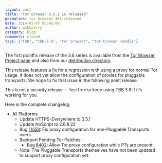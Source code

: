 ```yaml
---
layout: post
title: "Tor Browser 3.6.1 is released"
permalink: tor-browser-361-released
date: 2014-05-07 08:45:09
author: mikeperry
category: blog
comments: closed
tags: ["tbb", "tbb-3.6", "tor browser", "tor browser bundle"]
---
```


The first pointfix release of the 3.6 series is available from the [Tor Browser Project page](https://www.torproject.org/download/download-easy.html) and also from our [distribution directory](https://www.torproject.org/dist/torbrowser/3.6.1/).

This release features a fix for a regression with using a proxy for normal Tor usage. It does not yet allow the configuration of proxies for pluggable transports. We hope to fix that issue in the following point release.

This is not a security release — feel free to keep using TBB 3.6 if it's working for you.

Here is the complete changelog:

-   All Platforms
    -   Update HTTPS-Everywhere to 3.5.1
    -   Update NoScript to 2.6.8.22
    -   Bug [11658](https://trac.torproject.org/projects/tor/ticket/11658): Fix proxy configuration for non-Pluggable Transports users
    -   Backport Pending Tor Patches:
        -   Bug [8402](https://trac.torproject.org/projects/tor/ticket/8402): Allow Tor proxy configuration while PTs are present
    -   Note: The Pluggable Transports themselves have not been updated to support proxy configuration yet.

